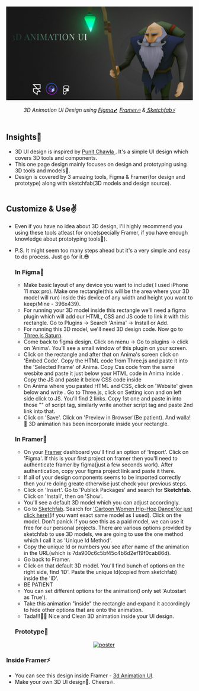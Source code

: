 <p align="center">
  <a href="https://github.com/Singh-Shivani/Hamilton_Flare">
    <img src="Poster&Gif/3D_Animation_Poster.png" alt="poster"> 
  </a>
</p>
<p align ="center"> 
<i>3D Animation UI Design using <a href="https://www.figma.com/">Figma💕</a>, <a href="https://framer.com/">Framer🔥</a> &<a href="https://sketchfab.com/"> Sketchfab⚡</a>  </i>
<br><br>

## Insights🔎
- 3D UI design is inspired by <a href="https://www.youtube.com/watch?v=xk-ihmSbtZs&t=474s">Punit Chawla </a>. It's a simple UI design which covers 3D tools and components.
- This one page design mainly focuses on design and prototyping using 3D tools and models🤩. 
- Design is covered by 3 amazing tools, Figma & Framer(for design and prototype) along with sketchfab(3D models and design source).
<br><br>

## Customize & Use✌️
- Even if you have no idea about 3D design, I'll highly recommend you using these tools atleast for once(specially Framer, if you have enough knowledge about prototyping tools🥳).
- P.S. It might seem too many steps ahead but it's a very simple and easy to do process. Just go for it.😎
  ### In Figma🎯
  - Make basic layout of any device you want to include( I used iPhone 11 max pro). Make one rectangle(this will be the area where your 3D model will run) inside this device of any width and height you want to keep(Mine - 396x439).
  - For running your 3D model inside this rectangle we'll need a figma plugin which will add our HTML, CSS and JS code to link it with this rectangle. Go to Plugins -> Search 'Anima' -> Install or Add.
  - For running this 3D model, we'll need 3D design code. Now go to <a href="https://codepen.io/elliezen/pen/yMqqWe">Three.js Saturn</a>.  
  - Come back to figma design. Click on menu -> Go to plugins -> click on 'Anima'. You'll see a small window of this plugin on your screen.
  - Click on the rectangle and after that on Anima's screen click on 'Embed Code'. Copy the HTML code from Three.js and paste it into the 'Selected Frame' of Anima. Copy Css code from the same wesbite and paste it just below your HTML code in Anima inside <style></style>. Copy the JS and paste it below CSS code inside <script></script>
  - On Anima where you pasted HTML and CSS, click on 'Website' given below and write <b><scipt src = ""></scipt></b>. Go to Three.js, click on Setting icon and on left side click to JS. You'll find 2 links. Copy 1st one and paste in into those "" of script tag, similarly write another script tag and paste 2nd link into that.
  - Click on 'Save'. Click on 'Preview in Browser'(Be patient). And walla!🤩 3D animation has been incorporate inside your rectangle.
  
  ### In Framer🎯
  - On your <a href="https://framer.com/">Framer</a> dashboard you'll find an option of 'Import'. Click on 'Figma'. If this is your first project on framer then you'll need to authenticate framer by figma(just a few seconds work). After authentication, copy your figma project link and paste it there.
  - If all of your design components seems to be imported correctly then you're doing greate otherwise just check your previous steps.
  - Click on 'Insert'. Go to 'Publick Packages' and search for <b>Sketchfab</b>. Click on 'Install', then on 'Show'.
  - You'll see a default 3D model which you can adjust accordingly.
  - Go to <a href="https://sketchfab.com/"> Sketchfab</a>. Search for <a href="https://sketchfab.com/3d-models/cartoon-woman-hip-hop-dance-7da900c6c5bf45c4b6d2ef19f0cab86d">'Cartoon Women Hip-Hop Dance'(or just click here)</a>(if you want exact same model as I used). Click on the model. Don't panick if you see this as a paid model, we can use it free for our personal projects. There are various options provided by sketchfab to use 3D models, we are going to use the one method which I call it as 'Unique Id Method'.
  - Copy the unique Id or numbers you see after name of the animation in the URL(which is 7da900c6c5bf45c4b6d2ef19f0cab86d).
  - Go back to Framer.
  - Click on that default 3D model. You'll find bunch of options on the right side, find 'ID'. Paste the unique Id(copied from sketchfab) inside the 'ID'.
  - BE PATIENT
  - You can set different options for the animation(I only set 'Autostart as True').
  - Take this animation "inside" the rectangle and expand it accordingly to hide other options that are onto the animation.
  - Tada!!!🕺💃 Nice and Clean 3D animation inside your UI design.
  
  ### Prototype👀
  <p align="center">
  <a href="https://github.com/Singh-Shivani/Hamilton_Flare">
    <img src="https://user-images.githubusercontent.com/47295558/101497126-a3bbcd80-3990-11eb-9794-8645119aeb4e.gif" alt="poster"> 
  </a>
</p>

### Inside Framer⚡
- You can see this design inside Framer - <a href="https://framer.com/share/pDFA9V6DGSBTTd8BvRcT/EtAshFiEO4W1zqqyj5vn4v-7%3A0094md16fctdg"> 3d Animation UI</a>.
- Make your own 3D UI design🤝. Cheers🔥.


  
  
  

  
  
  


